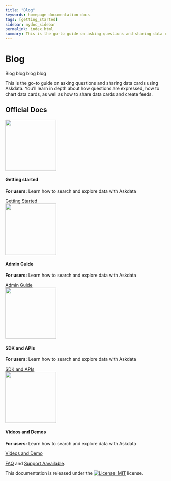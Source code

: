 ```yaml
---
title: "Blog"
keywords: homepage documentation docs
tags: [getting_started]
sidebar: mydoc_sidebar
permalink: index.html
summary: This is the go-to guide on asking questions and sharing data cards using Askdata. You’ll learn in depth about how questions are expressed, how to chart data cards, as well as how to share data cards and create feeds.
---
```


# Blog

Blog blog blog blog

This is the go-to guide on asking questions and sharing data cards using Askdata. You’ll learn in depth about how questions are expressed, how to chart data cards, as well as how to share data cards and create feeds.


<div class="row">
         <div class="col-lg-12">
             <h2 class="page-header">Official Docs</h2>
         </div>
	<div class="col-md-3 col-sm-6">
             <div class="panel panel-default text-center">
                 <div class="panel-heading">
                     <a href="/docs/getting-started"> <img src="/images/illustrations/guides/Getting Started.png" style="object-fit: cover;heigth:160px;width:160px"></a>
                 </div>
                 <div class="panel-body">
                     <h4 id="getting-started">Getting started<a class="anchorjs-link " aria-label="Anchor" data-anchorjs-icon="" href="/docs/getting-started" style="font: 1em / 1 anchorjs-icons; padding-left: 0.375em;"></a></h4>
<b>For users:</b> Learn how to search and explore data with Askdata<p></p>
                     <a href="/docs/getting-started" class="btn btn-primary">Getting Started</a>
                 </div>
             </div>
         </div>
	<div class="col-md-3 col-sm-6">
             <div class="panel panel-default text-center">
                 <div class="panel-heading">
                     <a href="/docs/admin-guide"> <img src="/images/illustrations/guides/Admin.png" style="object-fit: cover;heigth:160px;width:160px"></a>
                 </div>
                 <div class="panel-body">
                     <h4 id="getting-started">Admin Guide<a class="anchorjs-link " aria-label="Anchor" data-anchorjs-icon="" href="/docs/admin-guide" style="font: 1em / 1 anchorjs-icons; padding-left: 0.375em;"></a></h4>
<b>For users:</b> Learn how to search and explore data with Askdata<p></p>
                     <a href="/docs/admin-guide" class="btn btn-primary">Admin Guide</a>
                 </div>
             </div>
         </div>
	<div class="col-md-3 col-sm-6">
             <div class="panel panel-default text-center">
                 <div class="panel-heading">
                     <a href="/docs/sdk-and-api"> <img src="/images/illustrations/guides/API.png" style="object-fit: cover;heigth:160px;width:160px"></a>
                 </div>
                 <div class="panel-body">
                     <h4 id="getting-started">SDK and APIs<a class="anchorjs-link " aria-label="Anchor" data-anchorjs-icon="" href="/docs/sdk-and-api" style="font: 1em / 1 anchorjs-icons; padding-left: 0.375em;"></a></h4>
<b>For users:</b> Learn how to search and explore data with Askdata<p></p>
                     <a href="/docs/sdk-and-api" class="btn btn-primary">SDK and APIs</a>
                 </div>
             </div>
         </div>
	<div class="col-md-3 col-sm-6">
             <div class="panel panel-default text-center">
                 <div class="panel-heading">
                     <a href="/docs/video-and-demos"> <img src="/images/illustrations/guides/video.png" style="object-fit: cover;heigth:160px;width:160px"></a>
                 </div>
                 <div class="panel-body">
                     <h4 id="getting-started">Videos and Demos<a class="anchorjs-link " aria-label="Anchor" data-anchorjs-icon="" href="/docs/videos-and-demo" style="font: 1em / 1 anchorjs-icons; padding-left: 0.375em;"></a></h4>
<b>For users:</b> Learn how to search and explore data with Askdata<p></p>
                     <a href="/docs/video-and-demos" class="btn btn-primary">Videos and Demo</a>
                 </div>
             </div>
         </div>
</div>

[FAQ](/docs/faq) and [Support Aavailable](/docs/support).

This documentation is released under the [![License: MIT](https://img.shields.io/badge/License-MIT-yellow.svg)](https://opensource.org/licenses/MIT) license.
